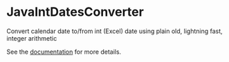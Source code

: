 # JavaIntDatesConverter
Convert calendar date to/from int (Excel) date using plain old, lightning fast, integer arithmetic

See the [documentation](./doc/index.html) for more details.
